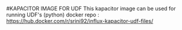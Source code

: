 #KAPACITOR IMAGE FOR UDF
This kapacitor image can be used for running UDF's (python)
docker repo : https://hub.docker.com/r/srini92/influx-kapacitor-udf-files/
